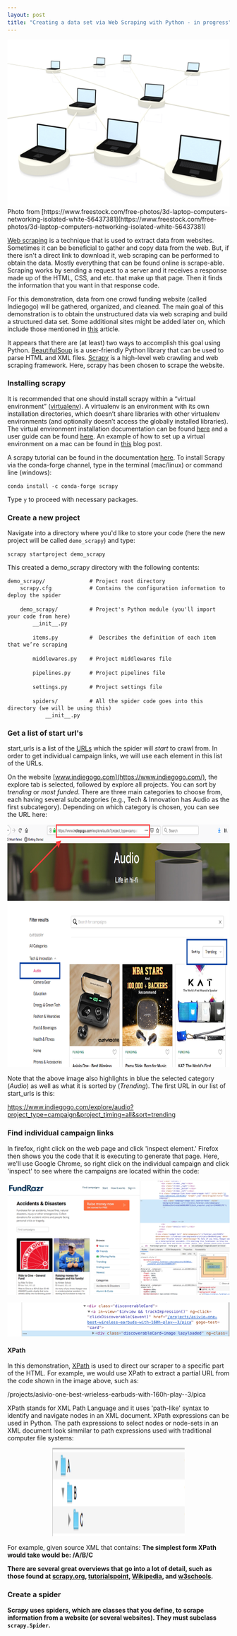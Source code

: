 ```yaml
---
layout: post
title: "Creating a data set via Web Scraping with Python - in progress"
---
```


<img src="/assets/img/freestock_56437381.jpg">
Photo from [https://www.freestock.com/free-photos/3d-laptop-computers-networking-isolated-white-56437381](https://www.freestock.com/free-photos/3d-laptop-computers-networking-isolated-white-56437381)

[Web scraping](https://en.wikipedia.org/wiki/Web_scraping) is a technique that is used to extract data from websites. Sometimes it can be beneficial to gather and copy data from the web. But, if there isn't a direct link to download it, web scraping can be performed to obtain the data. Mostly everything that can be found online is scrape-able. Scraping works by sending a request to a server and it receives a response made up of the HTML, CSS, and etc. that make up that page. Then it finds the information that you want in that response code.

For this demonstration, data from one crowd funding website (called Indiegogo) will be gathered, organized, and cleaned. The main goal of this demonstration is to obtain the unstructured data via web scraping and build a structured data set. Some additional sites might be added later on, which include those mentioned in [this](https://www.investopedia.com/articles/personal-finance/091415/8-best-alternatives-kickstarter.asp) article. 

It appears that there are (at least) two ways to accomplish this goal using Python. [BeautifulSoup](https://www.crummy.com/software/BeautifulSoup/bs4/doc/) is a user-friendly Python library that can be used to parse HTML and XML files. [Scrapy](https://docs.scrapy.org/en/latest/) is a high-level web crawling and web scraping framework. Here, scrapy has been chosen to scrape the website. 

### Installing scrapy
It is recommended that one should install scrapy within a “virtual environment” ([virtualenv](https://virtualenv.pypa.io/en/latest/)). A virtualenv is an environment with its own installation directories, which doesn’t share libraries with other virtualenv environments (and optionally doesn’t access the globally installed libraries). The virtual environment installation documentation can be found [here](https://virtualenv.pypa.io/en/stable/installation/) and a user guide can be found [here](https://virtualenv.pypa.io/en/stable/userguide/). An example of how to set up a virtual environment on a mac can be found in [this](https://sunshinescience.github.io/2019/08/08/create-python-env.html) blog post.

A scrapy tutorial can be found in the documentation [here](https://doc.scrapy.org/en/latest/intro/tutorial.html). To install Scrapy via the conda-forge channel, type in the terminal (mac/linux) or command line (windows):

    conda install -c conda-forge scrapy

Type `y` to proceed with necessary packages. 

### Create a new project
Navigate into a directory where you'd like to store your code (here the new project will be called `demo_scrapy`) and type:

    scrapy startproject demo_scrapy

This created a demo_scrapy directory with the following contents:

    demo_scrapy/              # Project root directory
        scrapy.cfg            # Contains the configuration information to deploy the spider

        demo_scrapy/          # Project's Python module (you'll import your code from here)
            __init__.py

            items.py          #  Describes the definition of each item that we’re scraping

            middlewares.py    # Project middlewares file

            pipelines.py      # Project pipelines file

            settings.py       # Project settings file

            spiders/          # All the spider code goes into this directory (we will be using this)
                __init__.py


### Get a list of start url's
start_urls is a list of the [URLs](https://en.wikipedia.org/wiki/URL) which the spider will *start* to crawl from. In order to get individual campaign links, we will use each element in this list of the URLs. 

On the website [www.indiegogo.com](https://www.indiegogo.com/), the explore tab is selected, followed by explore all projects. You can sort by *trending* or *most funded*. There are three main categories to choose from, each having several subcategories (e.g., Tech & Innovation has Audio as the first subcategory). Depending on which category is chosen, you can see the URL here:

<p align="center"><img src="/assets/img/indiegogo_category_1.png" width="600" height="550"></p>

Note that the above image also highlights in blue the selected category (*Audio*) as well as what it is sorted by (*Trending*). The first URL in our list of start_urls is this:

https://www.indiegogo.com/explore/audio?project_type=campaign&project_timing=all&sort=trending

### Find individual campaign links
In firefox, right click on the web page and click 'inspect element.' Firefox then shows you the code that it is executing to generate that page. Here, we'll use Google Chrome, so right click on the individual campaign and click 'inspect' to see where the campaigns are located within the code:

<p align="center"><img src="/assets/img/indiegogo_indiv_campaign_lrge.png"></p>

<p align="center"><img src="/assets/img/indiegogo_indiv_campaign.png"></p>

#### XPath
In this demonstration, [XPath](https://en.wikipedia.org/wiki/XPath) is used to direct our scraper to a specific part of the HTML. For example, we would use XPath to extract a partial URL from the code shown in the image above, such as:

/projects/asivio-one-best-wrieless-earbuds-with-160h-play--3/pica

XPath stands for XML Path Language and it uses 'path-like' syntax to identify and navigate nodes in an XML document. XPath expressions can be used in Python. The path expressions to select nodes or node-sets in an XML document look simmilar to path expressions used with traditional computer file systems:

<p align="center"><img src="/assets/img/indiegogo_XPath_folder_example.png" width="300" height="200"></p>

For example, given source XML that contains:
<A>
  <B>
    <C>
  <B>
The simplest form XPath would take would be:
/A/B/C

There are several great overviews that go into a lot of detail, such as those found at [scrapy.org](https://docs.scrapy.org/en/xpath-tutorial/topics/xpath-tutorial.html), [tutorialspoint](https://www.tutorialspoint.com/xpath/xpath_expression.htm), [Wikipedia](https://en.wikipedia.org/wiki/XPath), and [w3schools](https://www.w3schools.com/xml/xpath_intro.asp).

### Create a spider
Scrapy uses spiders, which are classes that you define, to scrape information from a website (or several websites). They must subclass `scrapy.Spider`.










